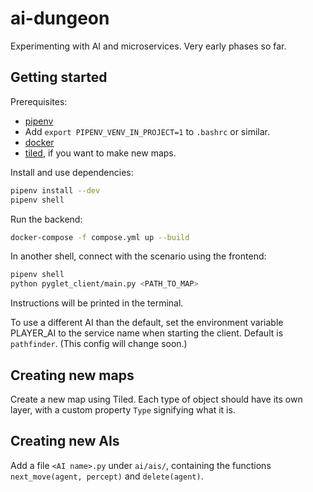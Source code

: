 # ai-dungeon

Experimenting with AI and microservices. Very early phases so far.

## Getting started

Prerequisites:

* [pipenv](https://pypi.org/project/pipenv/)
* Add `export PIPENV_VENV_IN_PROJECT=1` to `.bashrc` or similar.
* [docker](https://docs.docker.com/install/linux/docker-ce/ubuntu/)
* [tiled](https://www.mapeditor.org/), if you want to make new maps.

Install and use dependencies:

```sh
pipenv install --dev
pipenv shell
```

Run the backend:

```sh
docker-compose -f compose.yml up --build
```

In another shell, connect with the scenario using the frontend:

```sh
pipenv shell
python pyglet_client/main.py <PATH_TO_MAP>
```

Instructions will be printed in the terminal.

To use a different AI than the default, set the environment variable PLAYER_AI to the service name when starting the client. Default is `pathfinder`. (This config will change soon.)

## Creating new maps

Create a new map using Tiled. Each type of object should have its own layer, with a custom property `Type` signifying what it is.

## Creating new AIs

Add a file `<AI name>.py` under `ai/ais/`, containing the functions `next_move(agent, percept)` and `delete(agent)`.